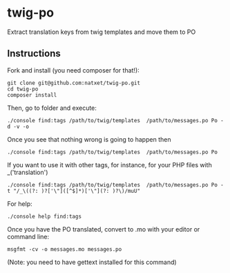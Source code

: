 twig-po
=======

Extract translation keys from twig templates and move them to PO

Instructions
------------

Fork and install (you need composer for that!):

    git clone git@github.com:natxet/twig-po.git
    cd twig-po
    composer install

Then, go to folder and execute:

    ./console find:tags /path/to/twig/templates  /path/to/messages.po Po -d -v -o

Once you see that nothing wrong is going to happen then

    ./console find:tags /path/to/twig/templates  /path/to/messages.po Po

If you want to use it with other tags, for instance, for your PHP files with _('translation')

    ./console find:tags /path/to/twig/templates  /path/to/messages.po Po -t "/_\((?: )?['\"]([^$]*)['\"](?: )?\)/muU"

For help:

    ./console help find:tags

Once you have the PO translated, convert to .mo with your editor or command line:

    msgfmt -cv -o messages.mo messages.po

(Note: you need to have gettext installed for this command)

